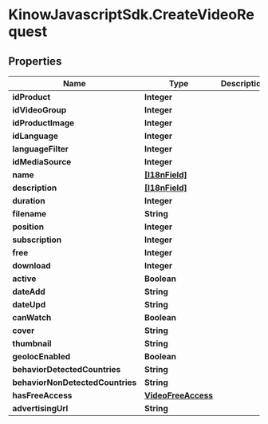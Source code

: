 # KinowJavascriptSdk.CreateVideoRequest

## Properties
Name | Type | Description | Notes
------------ | ------------- | ------------- | -------------
**idProduct** | **Integer** |  | 
**idVideoGroup** | **Integer** |  | [optional] 
**idProductImage** | **Integer** |  | [optional] 
**idLanguage** | **Integer** |  | [optional] 
**languageFilter** | **Integer** |  | [optional] 
**idMediaSource** | **Integer** |  | [optional] 
**name** | [**[I18nField]**](I18nField.md) |  | 
**description** | [**[I18nField]**](I18nField.md) |  | [optional] 
**duration** | **Integer** |  | [optional] 
**filename** | **String** |  | [optional] 
**position** | **Integer** |  | [optional] 
**subscription** | **Integer** |  | [optional] 
**free** | **Integer** |  | [optional] 
**download** | **Integer** |  | [optional] 
**active** | **Boolean** |  | [optional] 
**dateAdd** | **String** |  | [optional] 
**dateUpd** | **String** |  | [optional] 
**canWatch** | **Boolean** |  | [optional] 
**cover** | **String** |  | [optional] 
**thumbnail** | **String** |  | [optional] 
**geolocEnabled** | **Boolean** |  | [optional] 
**behaviorDetectedCountries** | **String** |  | [optional] 
**behaviorNonDetectedCountries** | **String** |  | [optional] 
**hasFreeAccess** | [**VideoFreeAccess**](VideoFreeAccess.md) |  | [optional] 
**advertisingUrl** | **String** |  | [optional] 


